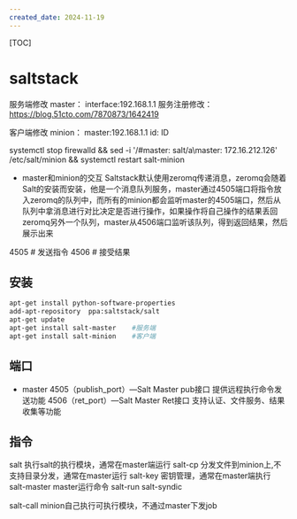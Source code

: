 ```yaml
---
created_date: 2024-11-19
---
```


[TOC]

# saltstack

服务端修改
master：
interface:192.168.1.1
服务注册修改：
https://blog.51cto.com/7870873/1642419

客户端修改
minion：
master:192.168.1.1
id: ID

systemctl stop firewalld && sed -i '/#master: salt/a\\master: 172.16.212.126' /etc/salt/minion && systemctl restart salt-minion

- master和minion的交互
  Saltstack默认使用zeromq传递消息，zeromq会随着Salt的安装而安装，他是一个消息队列服务，master通过4505端口将指令放入zeromq的队列中，而所有的minion都会监听master的4505端口，然后从队列中拿消息进行对比决定是否进行操作，如果操作将自己操作的结果丢回zeromq另外一个队列，master从4506端口监听该队列，得到返回结果，然后展示出来

4505 # 发送指令
4506 # 接受结果

## 安装

```bash
apt-get install python-software-properties
add-apt-repository  ppa:saltstack/salt
apt-get update
apt-get install salt-master    #服务端
apt-get install salt-minion    #客户端
```

## 端口

- master
  4505（publish_port）—Salt Master pub接口 提供远程执行命令发送功能
  4506（ret_port）—Salt Master Ret接口 支持认证、文件服务、结果收集等功能

## 指令

salt 执行salt的执行模块，通常在master端运行
salt-cp 分发文件到minion上,不支持目录分发，通常在master运行
salt-key 密钥管理，通常在master端执行
salt-master master运行命令
salt-run
salt-syndic

salt-call minion自己执行可执行模块，不通过master下发job
